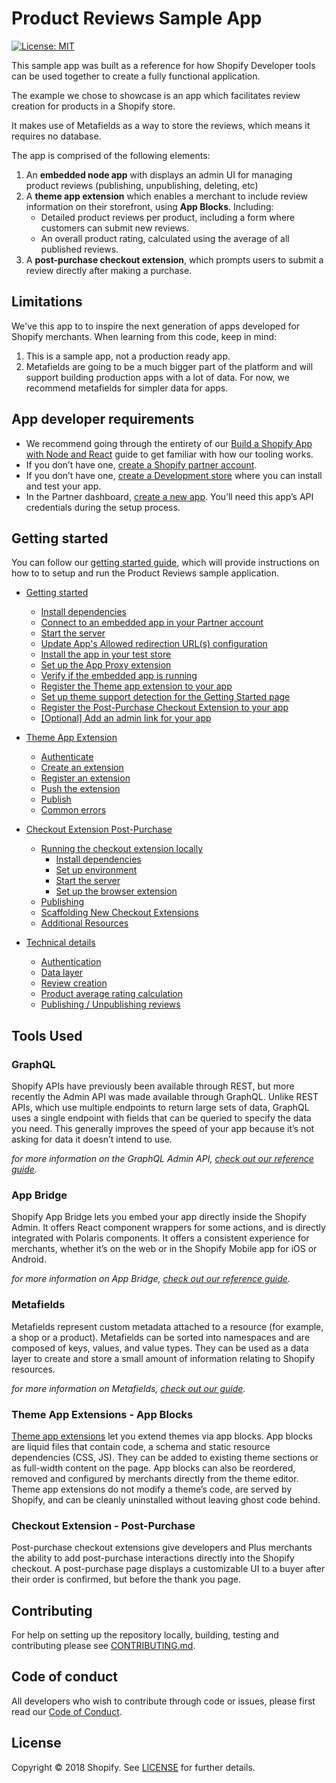 # Product Reviews Sample App

[![License: MIT](https://img.shields.io/badge/License-MIT-green.svg)](LICENSE.md)

This sample app was built as a reference for how Shopify Developer tools can be used together to create a fully functional application.

The example we chose to showcase is an app which facilitates review creation for products in a Shopify store.

It makes use of Metafields as a way to store the reviews, which means it requires no database.

The app is comprised of the following elements:

1. An **embedded node app** with displays an admin UI for managing product reviews (publishing, unpublishing, deleting, etc)
2. A **theme app extension** which enables a merchant to include review information on their storefront, using **App Blocks**. Including:
   - Detailed product reviews per product, including a form where customers can submit new reviews.
   - An overall product rating, calculated using the average of all published reviews.
3. A **post-purchase checkout extension**, which prompts users to submit a review directly after making a purchase.

## Limitations

We've this app to to inspire the next generation of apps developed for Shopify merchants. When learning from this code, keep in mind:

1. This is a sample app, not a production ready app.
2. Metafields are going to be a much bigger part of the platform and will support building production apps with a lot of data. For now, we recommend metafields for simpler data for apps.

## App developer requirements

- We recommend going through the entirety of our [Build a Shopify App with Node and React](https://shopify.dev/tutorials/build-a-shopify-app-with-node-and-react) guide to get familiar with how our tooling works.
- If you don’t have one, [create a Shopify partner account](https://partners.shopify.com/signup).
- If you don’t have one, [create a Development store](https://help.shopify.com/en/partners/dashboard/development-stores#create-a-development-store) where you can install and test your app.
- In the Partner dashboard, [create a new app](https://help.shopify.com/en/api/tools/partner-dashboard/your-apps#create-a-new-app). You’ll need this app’s API credentials during the setup process.

<!-- Make sure this section is in sync with docs/README.md -->

## Getting started

You can follow our [getting started guide](docs/getting-started.md), which will provide instructions on how to to setup and run the Product Reviews sample application.

- [Getting started](docs/getting-started.md)

  - [Install dependencies](docs/getting-started.md#install-dependencies)
  - [Connect to an embedded app in your Partner account](docs/getting-started.md#connect-to-an-embedded-app-in-your-partner-account)
  - [Start the server](docs/getting-started.md#start-the-server)
  - [Update App's Allowed redirection URL(s) configuration](docs/getting-started.md#update-apps-allowed-redirection-urls-configuration)
  - [Install the app in your test store](docs/getting-started.md#install-the-app-in-your-test-store)
  - [Set up the App Proxy extension](docs/getting-started.md#set-up-the-app-proxy-extension)
  - [Verify if the embedded app is running](docs/getting-started.md#verify-if-the-embedded-app-is-running)
  - [Register the Theme app extension to your app](docs/getting-started.md#register-the-theme-app-extension-to-your-app)
  - [Set up theme support detection for the Getting Started page](docs/getting-started.md#set-up-theme-support-detection-for-the-getting-started-page)
  - [Register the Post-Purchase Checkout Extension to your app](docs/getting-started.md#register-the-post-purchase-checkout-extension-to-your-app)
  - [[Optional] Add an admin link for your app](docs/getting-started.md#optional-add-an-admin-link-for-your-app)

- [Theme App Extension](docs/theme-app-extension.md)

  - [Authenticate](docs/theme-app-extension.md#authenticate)
  - [Create an extension](docs/theme-app-extension.md#create-an-extension)
  - [Register an extension](docs/theme-app-extension.md#register-an-extension)
  - [Push the extension](docs/theme-app-extension.md#push-the-extension)
  - [Publish](docs/theme-app-extension.md#publish)
  - [Common errors](docs/theme-app-extension.md#common-errors)

- [Checkout Extension Post-Purchase](docs/checkout-extension-post-purchase.md)

  - [Running the checkout extension locally](docs/checkout-extension-post-purchase.md#running-the-checkout-extension-locally)
    - [Install dependencies](docs/checkout-extension-post-purchase.md#install-dependencies)
    - [Set up environment](docs/checkout-extension-post-purchase.md#set-up-environment)
    - [Start the server](docs/checkout-extension-post-purchase.md#start-the-server)
    - [Set up the browser extension](docs/checkout-extension-post-purchase.md#set-up-the-browser-extension)
  - [Publishing](docs/checkout-extension-post-purchase.md#publishing)
  - [Scaffolding New Checkout Extensions](docs/checkout-extension-post-purchase.md#scaffolding-new-checkout-extensions)
  - [Additional Resources](docs/checkout-extension-post-purchase.md#additional-resources)

- [Technical details](docs/technical-details/README.md)
  - [Authentication](docs/technical-details/authentication.md)
  - [Data layer](docs/technical-details/data-layer.md)
  - [Review creation](docs/technical-details/review-creation.md)
  - [Product average rating calculation](docs/technical-details/product-average-rating-calc.md)
  - [Publishing / Unpublishing reviews](docs/technical-details/publishing-reviews.md)

## Tools Used

### GraphQL

Shopify APIs have previously been available through REST, but more recently the Admin API was made available through GraphQL. Unlike REST APIs, which use multiple endpoints to return large sets of data, GraphQL uses a single endpoint with fields that can be queried to specify the data you need. This generally improves the speed of your app because it’s not asking for data it doesn’t intend to use.

_for more information on the GraphQL Admin API, [check out our reference guide](https://shopify.dev/docs/admin-api/graphql/reference)._

### App Bridge

Shopify App Bridge lets you embed your app directly inside the Shopify Admin. It offers React component wrappers for some actions, and is directly integrated with Polaris components. It offers a consistent experience for merchants, whether it’s on the web or in the Shopify Mobile app for iOS or Android.

_for more information on App Bridge, [check out our reference guide](https://shopify.dev/tools/app-bridge)._

### Metafields

Metafields represent custom metadata attached to a resource (for example, a shop or a product). Metafields can be sorted into namespaces and are composed of keys, values, and value types. They can be used as a data layer to create and store a small amount of information relating to Shopify resources.

_for more information on Metafields, [check out our guide](https://shopify.dev/tutorials/manage-metafields-with-graphql-admin-api)._

### Theme App Extensions - App Blocks

[Theme app extensions](https://shopify.dev/apps/online-store/theme-app-extensions) let you extend themes via app blocks. App blocks are liquid files that contain code, a schema and static resource dependencies (CSS, JS). They can be added to existing theme sections or as full-width content on the page. App blocks can also be reordered, removed and configured by merchants directly from the theme editor. Theme app extensions do not modify a theme’s code, are served by Shopify, and can be cleanly uninstalled without leaving ghost code behind.

### Checkout Extension - Post-Purchase

Post-purchase checkout extensions give developers and Plus merchants the ability to add post-purchase interactions directly into the Shopify checkout. A post-purchase page displays a customizable UI to a buyer after their order is confirmed, but before the thank you page.

## Contributing

For help on setting up the repository locally, building, testing and contributing please see [CONTRIBUTING.md](CONTRIBUTING.md).

## Code of conduct

All developers who wish to contribute through code or issues, please first read our [Code of Conduct](CODE_OF_CONDUCT.md).

## License

Copyright © 2018 Shopify. See [LICENSE](LICENSE.md) for further details.
